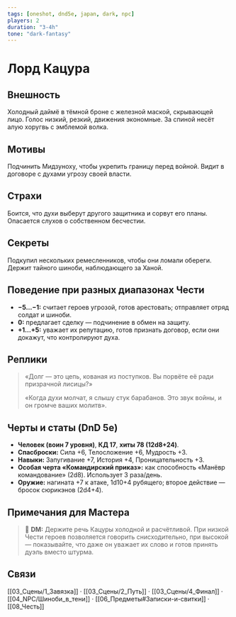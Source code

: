```yaml
---
tags: [oneshot, dnd5e, japan, dark, npc]
players: 2
duration: "3-4h"
tone: "dark-fantasy"
---
```


# Лорд Кацура

## Внешность
Холодный даймё в тёмной броне с железной маской, скрывающей лицо. Голос низкий, резкий, движения экономные. За спиной несёт алую хоругвь с эмблемой волка.

## Мотивы
Подчинить Мидзуноху, чтобы укрепить границу перед войной. Видит в договоре с духами угрозу своей власти.

## Страхи
Боится, что духи выберут другого защитника и сорвут его планы. Опасается слухов о собственном бесчестии.

## Секреты
Подкупил нескольких ремесленников, чтобы они ломали обереги. Держит тайного шиноби, наблюдающего за Ханой.

## Поведение при разных диапазонах Чести
- **−5…−1:** считает героев угрозой, готов арестовать; отправляет отряд солдат и шиноби.
- **0:** предлагает сделку — подчинение в обмен на защиту.
- **+1…+5:** уважает их репутацию, готов признать договор, если они докажут, что контролируют духа.

## Реплики
> «Долг — это цепь, кованая из поступков. Вы порвёте её ради призрачной лисицы?»
>
> «Когда духи молчат, я слышу стук барабанов. Это звук войны, и он громче ваших молитв».

## Черты и статы (DnD 5e)
- **Человек (воин 7 уровня)**, **КД 17**, **хиты 78 (12d8+24)**.
- **Спасброски:** Сила +6, Телосложение +6, Мудрость +3.
- **Навыки:** Запугивание +7, История +4, Проницательность +3.
- **Особая черта «Командирский приказ»:** как способность «Манёвр командование» (2d8). Использует 3 раза/день.
- **Оружие:** нагината +7 к атаке, 1d10+4 рубящего; второе действие — бросок сюрикэнов (2d4+4).

## Примечания для Мастера
> 💬 **DM:** Держите речь Кацуры холодной и расчётливой. При низкой Чести героев позволяется говорить снисходительно, при высокой — показывайте, что даже он уважает их слово и готов принять дуэль вместо штурма.

## Связи
[[03_Сцены/1_Завязка]] · [[03_Сцены/2_Путь]] · [[03_Сцены/4_Финал]] · [[04_NPC/Шиноби_в_тени]] · [[06_Предметы#Записки-и-свитки]] · [[08_Честь]]
